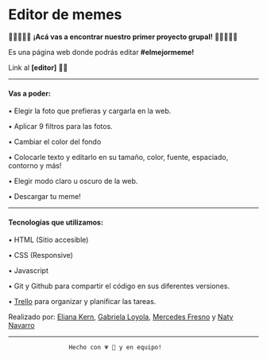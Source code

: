 # Editor de memes

👩🏼‍🤝‍👩🏻 **¡Acá vas a encontrar nuestro primer proyecto grupal!** 👩🏼‍🤝‍👩🏻

Es una página web donde podrás editar **#elmejormeme!**

Link al **[editor]** 🏃‍♀️

---

#### Vas a poder:

• Elegir la foto que prefieras y cargarla en la web.

• Aplicar 9 filtros para las fotos.

• Cambiar el color del fondo

• Colocarle texto y editarlo en su tamaño, color, fuente, espaciado, contorno y más!

• Elegir modo claro u oscuro de la web.

• Descargar tu meme!

---

#### Tecnologías que utilizamos:

• HTML (Sitio accesible)

• CSS (Responsive)

• Javascript

• Git y Github para compartir el código en sus diferentes versiones.

• [Trello](https://trello.com/b/2O4fHEW6/tp-javascript-ada) para organizar y planificar las tareas.  

Realizado por: [Eliana Kern](https://github.com/ElianaKern), [Gabriela Loyola](https://github.com/GabytaDev), [Mercedes Fresno](https://github.com/mecha-default) y [Naty Navarro](https://github.com/Nataliasoledadnavarro)

---

                     Hecho con 💗 💪 y en equipo!
